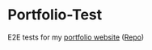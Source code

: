 # Portfolio-Test

E2E tests for my [portfolio website](https://alexanderkonietzko.vercel.app) ([Repo](https://github.com/alex289/portfolio))

